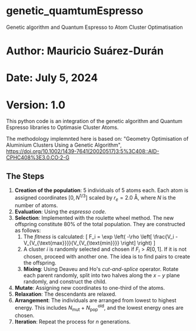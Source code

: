 # genetic_quamtumEspresso
Genetic algorithm and Quantum Espresso to Atom Cluster Optimatisation

# Author: Mauricio Suárez-Durán
# Date: July 5, 2024
# Version: 1.0


This python code is an integration of the genetic algorithm and Quantum Espresso libraries to Optimasie Cluster Atoms.

The methodology implemnted here is based on:
"Geometry Optimisation of Aluminium Clusters Using a Genetic Algorithm", 
<https://doi.org/10.1002/1439-7641(20020517)3:5%3C408::AID-CPHC408%3E3.0.CO;2-G>

## The Steps

1. **Creation of the population**: 5 individuals of 5 atoms each. Each atom is assigned coordinates $[0, N^{1/3}]$ scaled by $r_e=2.0$ Å, where $N$ is the number of atoms.
2. **Evaluation**: Using the *espresso code*.
3. **Selection**: Implemented with the roulette wheel method. The new offspring constitute 80% of the total population. They are constructed as follows:
    1. The *fitness* is calculated:
        \[
        F_i = \exp \left( -\rho \left[ \frac{V_i - V_{V_{\text{max}}}}{V_{V_{\text{min}}}} \right] \right)
        \]
    2. A cluster *i* is randomly selected and chosen if $F_i > R[0, 1]$. If it is not chosen, proceed with another one. The idea is to find pairs to create the offspring.
    3. **Mixing**: Using Deaveu and Ho's *cut-and-splice* operator. Rotate each parent randomly, split into two halves along the $x-y$ plane randomly, and construct the child.
4. **Mutate**: Assigning new coordinates to one-third of the atoms.
5. **Relaxation**: The descendants are relaxed.
6. **Arrangement**: The individuals are arranged from lowest to highest energy. This includes $N_{\text{mut}}$ + $N^{\text{old}}_{\text{pop}}$, and the lowest energy ones are chosen.
7. **Iteration**: Repeat the process for $n$ generations.
